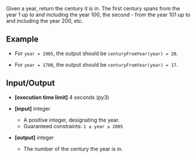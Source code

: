 Given a year, return the century it is in. The first century spans from the year 1 up to and including the year 100, the second - from the year 101 up to and including the year 200, etc.

## Example

- For `year = 1905`, the output should be
`centuryFromYear(year) = 20`.

- For `year = 1700`, the output should be
`centuryFromYear(year) = 17`.

## Input/Output

- **[execution time limit]** 4 seconds (py3)

- **[input]** integer
  - A positive integer, designating the year.
  - Guaranteed constraints: `1 ≤ year ≤ 2005`

- **[output]** integer
  - The number of the century the year is in.